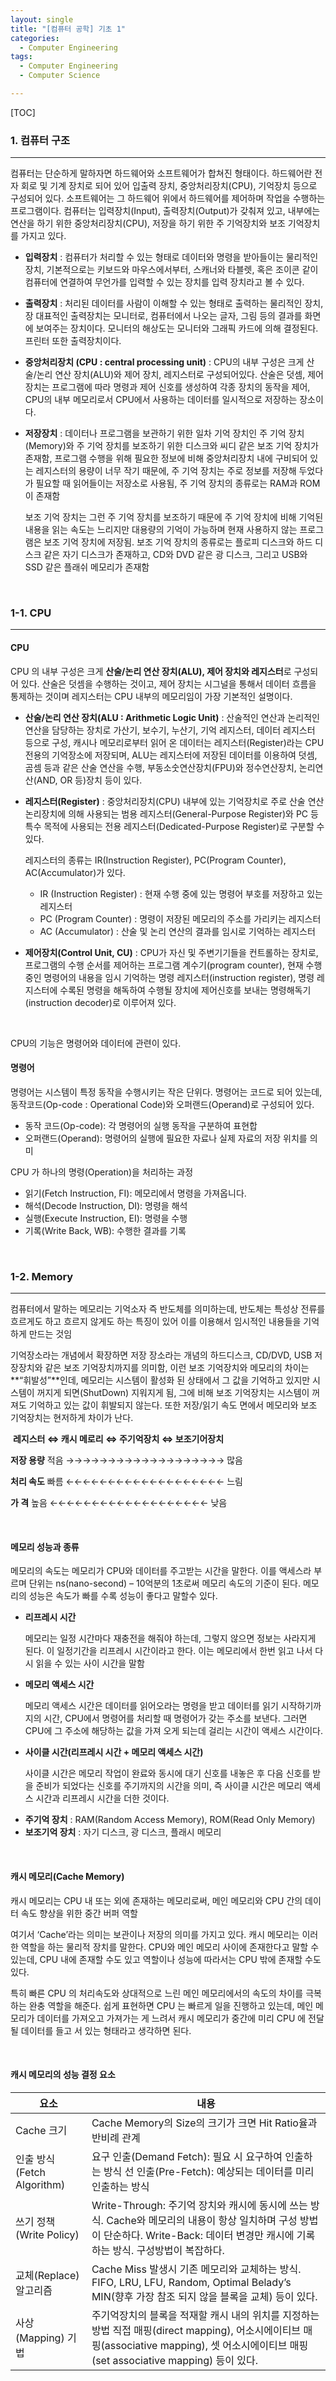 ```yaml
---
layout: single
title: "[컴퓨터 공학] 기초 1"
categories:
  - Computer Engineering
tags:
  - Computer Engineering  
  - Computer Science  

---
```




[TOC]



### 1. 컴퓨터 구조

------

컴퓨터는 단순하게 말하자면 하드웨어와 소프트웨어가 합쳐진 형태이다. 하드웨어란 전자 회로 및 기계 장치로 되어 있어 입출력 장치, 중앙처리장치(CPU), 기억장치 등으로 구성되어 있다. 소프트웨어는 그 하드웨어 위에서 하드웨어를 제어하며 작업을 수행하는 프로그램이다. 컴퓨터는 입력장치(Input), 출력장치(Output)가 갖춰져 있고, 내부에는 연산을 하기 위한 중앙처리장치(CPU), 저장을 하기 위한 주 기억장치와 보조 기억장치를 가지고 있다.

* **입력장치** : 컴퓨터가 처리할 수 있는 형태로 데이터와 명령을 받아들이는 물리적인 장치, 기본적으로는 키보드와 마우스에서부터, 스캐너와 타블렛, 혹은 조이콘 같이 컴퓨터에 연결하여 무언가를 입력할 수 있는 장치를 입력 장치라고 볼 수 있다.

* **출력장치** : 처리된 데이터를 사람이 이해할 수 있는 형태로 출력하는 물리적인 장치, 장 대표적인 출력장치는 모니터로, 컴퓨터에서 나오는 글자, 그림 등의 결과를 화면에 보여주는 장치이다. 모니터의 해상도는 모니터와 그래픽 카드에 의해 결정된다. 프린터 또한 출력장치이다.

* **중앙처리장치 (CPU : central processing unit)** : CPU의 내부 구성은 크게 산술/논리 연산 장치(ALU)와 제어 장치, 레지스터로 구성되어있다. 산술은 덧셈, 제어장치는 프로그램에 따라 명령과 제어 신호를 생성하여 각종 장치의 동작을 제어, CPU의 내부 메모리로서 CPU에서 사용하는 데이터를 일시적으로 저장하는 장소이다. 

* **저장장치** : 데이터나 프로그램을 보관하기 위한 일차 기억 장치인 주 기억 장치(Memory)와 주 기억 장치를 보조하기 위한 디스크와 씨디 같은 보조 기억 장치가 존재함, 프로그램 수행을 위해 필요한 정보에 비해 중앙처리장치 내에 구비되어 있는 레지스터의 용량이 너무 작기 때문에, 주 기억 장치는 주로 정보를 저장해 두었다가 필요할 때 읽어들이는 저장소로 사용됨, 주 기억 장치의 종류로는 RAM과 ROM이 존재함 

  보조 기억 장치는 그런 주 기억 장치를 보조하기 때문에 주 기억 장치에 비해 기억된 내용을 읽는 속도는 느리지만 대용량의 기억이 가능하며 현재 사용하지 않는 프로그램은 보조 기억 장치에 저장됨. 보조 기억 장치의 종류로는 플로피 디스크와 하드 디스크 같은 자기 디스크가 존재하고, CD와 DVD 같은 광 디스크, 그리고 USB와 SSD 같은 플래쉬 메모리가 존재함 

  

<br/>



### 1-1. CPU

------

#### CPU

CPU 의 내부 구성은 크게 **산술/논리 연산 장치(ALU), 제어 장치와 레지스터**로 구성되어 있다. 산술은 덧셈을 수행하는 것이고, 제어 장치는 시그널을 통해서 데이터 흐름을 통제하는 것이며 레지스터는 CPU 내부의 메모리임이 가장 기본적인 설명이다.

* **산술/논리 연산 장치(ALU : Arithmetic Logic Unit)** : 산술적인 연산과 논리적인 연산을 담당하는 장치로 가산기, 보수기, 누산기, 기억 레지스터, 데이터 레지스터 등으로 구성, 캐시나 메모리로부터 읽어 온 데이터는 레지스터(Register)라는 CPU 전용의 기억장소에 저장되며, ALU는 레지스터에 저장된 데이터를 이용하여 덧셈, 곰셈 등과 같은 산술 연산을 수행, 부동소숫연산장치(FPU)와 정수연산장치, 논리연산(AND, OR 등)장치 등이 있다.

* **레지스터(Register)** : 중앙처리장치(CPU) 내부에 있는 기억장치로 주로 산술 연산 논리장치에 의해 사용되는 범용 레지스터(General-Purpose Register)와 PC 등 특수 목적에 사용되는 전용 레지스터(Dedicated-Purpose Register)로 구분할 수 있다.

  레지스터의 종류는 IR(Instruction Register), PC(Program Counter), AC(Accumulator)가 있다.

  - IR (Instruction Register) : 현재 수행 중에 있는 명령어 부호를 저장하고 있는 레지스터
  - PC (Program Counter) : 명령이 저장된 메모리의 주소를 가리키는 레지스터
  - AC (Accumulator) : 산술 및 논리 연산의 결과를 임시로 기억하는 레지스터

* **제어장치(Control Unit, CU)** : CPU가 자신 및 주변기기들을 컨트롤하는 장치로, 프로그램의 수행 순서를 제어하는 프로그램 계수기(program counter), 현재 수행중인 명령어의 내용을 임시 기억하는 명령 레지스터(instruction register), 명령 레지스터에 수록된 명령을 해독하여 수행될 장치에 제어신호를 보내는 명령해독기(instruction decoder)로 이루어져 있다.



<br/>



CPU의 기능은 명령어와 데이터에 관련이 있다. 

#### 명령어

명령어는 시스템이 특정 동작을 수행시키는 작은 단위다. 명령어는 코드로 되어 있는데, 동작코드(Op-code : Operational Code)와 오퍼랜드(Operand)로 구성되어 있다.

- 동작 코드(Op-code): 각 명령어의 실행 동작을 구분하여 표현합
- 오퍼랜드(Operand): 명령어의 실행에 필요한 자료나 실제 자료의 저장 위치를 의미

CPU 가 하나의 명령(Operation)을 처리하는 과정

- 읽기(Fetch Instruction, FI): 메모리에서 명령을 가져옵니다.
- 해석(Decode Instruction, DI): 명령을 해석
- 실행(Execute Instruction, EI): 명령을 수행
- 기록(Write Back, WB): 수행한 결과를 기록



<br/>

### 1-2. Memory

------

컴퓨터에서 말하는 메모리는 기억소자 즉 반도체를 의미하는데, 반도체는 특성상 전류를 흐르게도 하고 흐르지 않게도 하는 특징이 있어 이를 이용해서 임시적인 내용들을 기억하게 만드는 것임 

기억장소라는 개념에서 확장하면 저장 장소라는 개념의 하드디스크, CD/DVD, USB 저장장치와 같은 보조 기억장치까지를 의미함,  이런 보조 기억장치와 메모리의 차이는 **“휘발성”**인데, 메모리는 시스템이 활성화 된 상태에서 그 값을 기억하고 있지만 시스템이 꺼지게 되면(ShutDown) 지워지게 됨, 그에 비해 보조 기억장치는 시스템이 꺼져도 기억하고 있는 값이 휘발되지 않는다. 또한 저장/읽기 속도 면에서 메모리와 보조 기억장치는 현저하게 차이가 난다. 

​					**레지스터 ⇔ 캐시 메로리 ⇔ 주기억장치 ⇔ 보조기어장치**

**저장 용량** 	적음  →→→→→→→→→→→→→→→→→→→  많음 

**처리 속도** 	빠름  ←←←←←←←←←←←←←←←←←←←  느림  

**가        격**  	높음  ←←←←←←←←←←←←←←←←←←←  낮음  



<br/>



#### 메모리 성능과 종류

메모리의 속도는 메모리가 CPU와 데이터를 주고받는 시간을 말한다. 이를 액세스라 부르며 단위는 ns(nano-second) – 10억분의 1초로써 메모리 속도의 기준이 된다. 메모리의 성능은 속도가 빠를 수록 성능이 좋다고 말할수 있다.

- **리프레시 시간**

  메모리는 일정 시간마다 재충전을 해줘야 하는데, 그렇지 않으면 정보는 사라지게 된다. 이 일정기간을 리프레시 시간이라고 한다. 이는 메모리에서 한번 읽고 나서 다시 읽을 수 있는 사이 시간을 말함 

- **메모리 액세스 시간** 

  메모리 액세스 시간은 데이터를 읽어오라는 명령을 받고 데이터를 읽기 시작하기까지의 시간, CPU에서 명령어를 처리할 때 명령어가 갖는 주소를 보낸다. 그러면 CPU에 그 주소에 해당하는 값을 가져 오게 되는데 걸리는 시간이 액세스 시간이다.

- **사이클 시간(리프레시 시간 + 메모리 액세스 시간)**

  사이클 시간은 메모리 작업이 완료와 동시에 대기 신호를 내놓은 후 다음 신호를 받을 준비가 되었다는 신호를 주기까지의 시간을 의미, 즉 사이클 시간은 메모리 액세스 시간과 리프레시 시간을 더한 것이다. 

* **주기억 장치** : RAM(Random Access Memory), ROM(Read Only Memory)
* **보조기억 장치** : 자기 디스크, 광 디스크, 플래시 메모리



<br/>



#### 캐시 메모리(Cache Memory)

캐시 메모리는 CPU 내 또는 외에 존재하는 메모리로써, 메인 메모리와 CPU 간의 데이터 속도 향상을 위한 중간 버퍼 역할

여기서 ‘Cache’라는 의미는 보관이나 저장의 의미를 가지고 있다. 캐시 메모리는 이러한 역할을 하는 물리적 장치를 말한다. CPU와 메인 메모리 사이에 존재한다고 말할 수 있는데, CPU 내에 존재할 수도 있고 역할이나 성능에 따라서는 CPU 밖에 존재할 수도 있다.

특히 빠른 CPU 의 처리속도와 상대적으로 느린 메인 메모리에서의 속도의 차이를 극복하는 완충 역할을 해준다. 쉽게 표현하면 CPU 는 빠르게 일을 진행하고 있는데, 메인 메모리가 데이터를 가져오고 가져가는 게 느려서 캐시 메모리가 중간에 미리 CPU 에 전달될 데이터를 들고 서 있는 형태라고 생각하면 된다.



<br/>



#### 캐시 메모리의 성능 결정 요소

| 요소                        | 내용                                                         |
| --------------------------- | ------------------------------------------------------------ |
| Cache 크기                  | Cache Memory의 Size의 크기가 크면 Hit Ratio율과 반비례 관계  |
| 인출 방식 (Fetch Algorithm) | 요구 인출(Demand Fetch): 필요 시 요구하여 인출하는 방식 선 인출(Pre-Fetch): 예상되는 데이터를 미리 인출하는 방식 |
| 쓰기 정책 (Write Policy)    | Write-Through: 주기억 장치와 캐시에 동시에 쓰는 방식. Cache와 메모리의 내용이 항상 일치하며 구성 방법이 단순하다. Write-Back: 데이터 변경만 캐시에 기록하는 방식. 구성방법이 복잡하다. |
| 교체(Replace) 알고리즘      | Cache Miss 발생시 기존 메모리와 교체하는 방식. FIFO, LRU, LFU, Random, Optimal Belady’s MIN(향후 가장 참조 되지 않을 블록을 교체) 등이 있다. |
| 사상(Mapping) 기법          | 주기억장치의 블록을 적재할 캐시 내의 위치를 지정하는 방법 직접 매핑(direct mapping), 어소시에이티브 매핑(associative mapping), 셋 어소시에이티브 매핑(set associative mapping) 등이 있다. |



<br/>

<br/>







